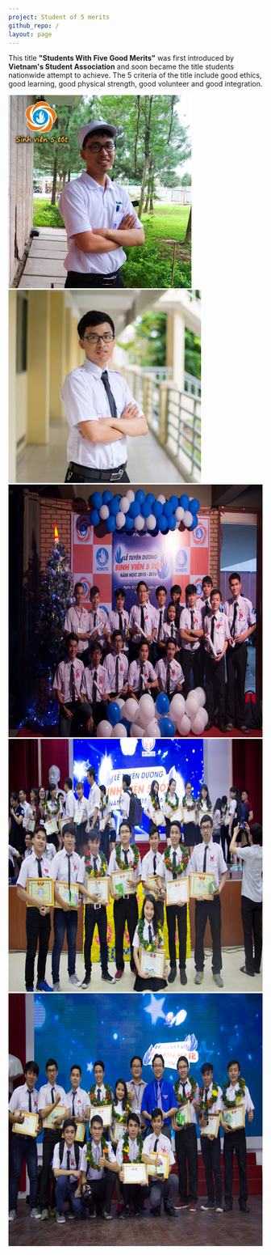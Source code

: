 ```yaml
---
project: Student of 5 merits
github_repo: /
layout: page
---
```


This title **"Students With Five Good Merits"** was first introduced by **Vietnam's Student Association** and soon became the title students nationwide attempt to achieve. The 5 criteria of the title include good ethics, good learning, good physical strength, good volunteer and good integration.

<img src="img/s5m/e.jpg" height="382">
<img src="img/s5m/b.jpg" height="382">
<img src="img/s5m/a.jpg" height="500">

<img src="img/s5m/c.jpg" height="500">


<img src="img/s5m/d.jpg" height="500">

